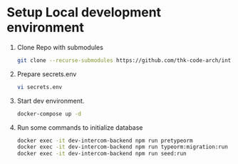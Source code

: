 # Setup Local development environment

1. Clone Repo with submodules
   ```sh
   git clone --recurse-submodules https://github.com/thk-code-arch/intercom.git
   ```
2. Prepare secrets.env
   ```sh
   vi secrets.env
   ```
3. Start dev environment.
   ```sh
   docker-compose up -d
   ```
4. Run some commands to initialize database
   ```sh
   docker exec -it dev-intercom-backend npm run pretypeorm
   docker exec -it dev-intercom-backend npm run typeorm:migration:run
   docker exec -it dev-intercom-backend npm run seed:run
   ```

